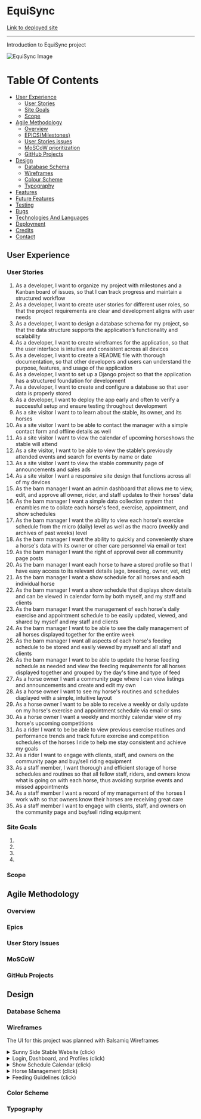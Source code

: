 # EquiSync
[Link to deployed site](https://)
<hr>
Introduction to EquiSync project

![EquiSync Image](./assets/...)

# Table Of Contents

-   [User Experience](#user-experience)
    -   [User Stories](#user-stories)
    -   [Site Goals](#site-goals)
    -   [Scope](#scope)
-   [Agile Methodology](#Agile-Methodology)
    -   [Overview](#overview)
    -   [EPICS(Milestones)](#epicsmilestones)
    -   [User Stories issues](#user-stories-issues)
    -   [MoSCoW prioritization](#moscow-prioritization)
    -   [GitHub Projects](#github-projects)
-   [Design](#design)
    -   [Database Schema](#Database-Schema)
    -   [Wireframes](#Wireframes)
    -   [Colour Scheme](#colour-scheme)
    -   [Typography](#Typography)
-   [Features](#features)
-   [Future Features](#future-features)
-   [Testing](#testing)
-   [Bugs](#Bugs)
-   [Technologies And Languages](#technologies-and-languages)
-   [Deployment](#deployment)
-   [Credits](#credits)
-   [Contact](#contact)


## User Experience

### User Stories

1. As a developer, I want to organize my project with milestones and a Kanban board of issues, so that I can track progress and maintain a structured workflow
2. As a developer, I want to create user stories for different user roles, so that the project requirements are clear and development aligns with user needs
3. As a developer, I want to design a database schema for my project, so that the data structure supports the application’s functionality and scalability
4. As a developer, I want to create wireframes for the application, so that the user interface is intuitive and consistent across all devices
5. As a developer, I want to create a README file with thorough documentation, so that other developers and users can understand the purpose, features, and usage of the application
6. As a developer, I want to set up a Django project so that the application has a structured foundation for development
7. As a developer, I want to create and configure a database so that user data is properly stored
8. As a developer, I want to deploy the app early and often to verify a successful setup and ensure testing throughout development
9. As a site visitor I want to to learn about the stable, its owner, and its horses
10. As a site visitor I want to be able to contact the manager with a simple contact form and offline details as well
11. As a site visitor I want to view the calendar of upcoming horseshows the stable will attend
12. As a site visitor, I want to be able to view the stable's previously attended events and search for events by name or date
13. As a site visitor I want to view the stable community page of announcements and sales ads
14. As a site visitor I want a responsive site design that functions across all of my devices
15. As the barn manager I want an admin dashboard that allows me to view, edit, and approve all owner, rider, and staff updates to their horses' data
16. As the barn manager I want a simple data collection system that enambles me to collate each horse's feed, exercise, appointment, and show schedules
17. As the barn manager I want the ability to view each horse's exercise schedule from the micro (daily) level as well as the macro (weekly and archives of past weeks) level
18. As the barn manager I want the ability to quickly and conveniently share a horse's data with its owner or other care personnel via email or text
19. As the barn manager I want the right of approval over all community page posts
20. As the barn manager I want each horse to have a stored profile so that I have easy access to its relevant details (age, breeding, owner, vet, etc)
21. As the barn manager I want a show schedule for all horses and each individual horse
22. As the barn manager I want a show schedule that displays show details and can be viewed in calendar form by both myself, and my staff and clients
23. As the barn manager I want the management of each horse's daily exercise and appointment schedule to be easily updated, viewed, and shared by myself and my staff and clients
24. As the barn manager I want to be able to see the daily management of all horses displayed together for the entire week
25. As the barn manager I want all aspects of each horse's feeding schedule to be stored and easily viewed by myself and all staff and clients
26. As the barn manager I want to be able to update the horse feeding schedule as needed and view the feeding requirements for all horses displayed together and grouped by the day's time and type of feed
27. As a horse owner I want a community page where I can view listings and announcements and create and edit my own
28. As a horse owner I want to see my horse's routines and schedules diaplayed with a simple, intuitive layout
29. As a horse owner I want to be able to receive a weekly or daily update on my horse's exercise and appointment schedule via email or sms
30. As a horse owner I want a weekly and monthly calendar view of my horse's upcoming competitions
31. As a rider I want to be be able to view previous exercise routines and performance trends and track future exercise and competition schedules of the horses I ride to help me stay consistent and achieve my goals
32. As a rider I want to engage with clients, staff, and owners on the community page and buy/sell riding equipment
33. As a staff member, I want thorough and efficient storage of horse schedules and routines so that all fellow staff, riders, and owners know what is going on with each horse, thus avoiding surprise events and missed appointments
34. As a staff member I want a record of my management of the horses I work with so that owners know their horses are receiving great care
35. As a staff member I want to engage with clients, staff, and owners on the community page and buy/sell riding equipment

### Site Goals

1. 
2. 
3. 
4. 

### Scope


## Agile Methodology

### Overview

### Epics

### User Story Issues

### MoSCoW

### GitHub Projects


## Design

### Database Schema

### Wireframes
The UI for this project was planned with Balsamiq Wireframes

<details>
  <summary>Sunny Side Stable Website (click)</summary>
  
  - **Home**  
    ![Home](./assets/readme-images/wireframes/home.png)
  - **Our Horses**  
    ![Our Horses](./assets/readme-images/wireframes/our-horses.png)
  - **Our Community**  
    ![Our Community](./assets/readme-images/wireframes/our-community.png)
  - **Error 404**  
    ![404](./assets/readme-images/wireframes/404.png)

</details>

<details>
  <summary>Login, Dashboard, and Profiles (click)</summary>
  
  - **Login**  
    ![Login](./assets/readme-images/wireframes/login.png)
  - **Admin**  
    ![Admin](./assets/readme-images/wireframes/admin.png)
  - **User**  
    ![User](./assets/readme-images/wireframes/user.png)
  - **Horse Profile**  
    ![Horse](./assets/readme-images/wireframes/horse.png)
  
</details>

<details>
  <summary>Show Schedule Calendar (click)</summary>
  
  - **Show Schedule**  
    ![Show](./assets/readme-images/wireframes/show.png)
  - **Individual Horse Show Schedule**  
    ![Horse Show](./assets/readme-images/wireframes/horse-show.png)
  
</details>

<details>
  <summary>Horse Management (click)</summary>
  
  - **Stable Management**  
    ![Stable Management](./assets/readme-images/wireframes/stable.png)
  - **Individual Management**  
    ![Individual Management](./assets/readme-images/wireframes/management.png)

</details>

<details>
  <summary>Feeding Guidelines (click)</summary>
  
  - **Stable Feeding Guidelines**  
    ![Stable Feed](./assets/readme-images/wireframes/feed.png)
  - **Individual Feeding Guidelines**  
    ![Individual Feed](./assets/readme-images/wireframes/horse-feed.png)

</details>

### Color Scheme

### Typography